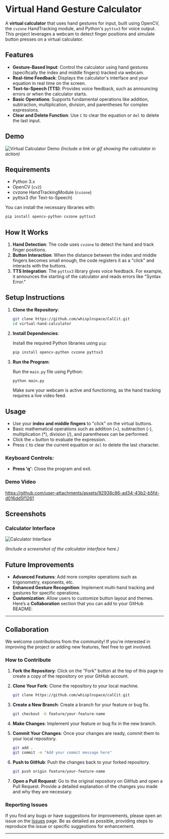 # Virtual Hand Gesture Calculator

A **virtual calculator** that uses hand gestures for input, built using OpenCV, the `cvzone` HandTracking module, and Python's `pyttsx3` for voice output. This project leverages a webcam to detect finger positions and simulate button presses on a virtual calculator.

## Features

- **Gesture-Based Input**: Control the calculator using hand gestures (specifically the index and middle fingers) tracked via webcam.
- **Real-time Feedback**: Displays the calculator's interface and your equation in real time on the screen.
- **Text-to-Speech (TTS)**: Provides voice feedback, such as announcing errors or when the calculator starts.
- **Basic Operations**: Supports fundamental operations like addition, subtraction, multiplication, division, and parentheses for complex expressions.
- **Clear and Delete Function**: Use `C` to clear the equation or `del` to delete the last input.

## Demo

![Virtual Calculator Demo](demo-gif-link) *(Include a link or gif showing the calculator in action)*

## Requirements

- Python 3.x
- OpenCV (`cv2`)
- cvzone HandTrackingModule (`cvzone`)
- pyttsx3 (for Text-to-Speech)

You can install the necessary libraries with:

```bash
pip install opencv-python cvzone pyttsx3
```

## How It Works

1. **Hand Detection**: The code uses `cvzone` to detect the hand and track finger positions.
2. **Button Interaction**: When the distance between the index and middle fingers becomes small enough, the code registers it as a "click" and interacts with the buttons.
3. **TTS Integration**: The `pyttsx3` library gives voice feedback. For example, it announces the starting of the calculator and reads errors like "Syntax Error."

## Setup Instructions

1. **Clone the Repository**:

   ```bash
   git clone https://github.com/whisplnspace/CalCit.git
   cd virtual-hand-calculator
   ```

2. **Install Dependencies**:

   Install the required Python libraries using `pip`:

   ```bash
   pip install opencv-python cvzone pyttsx3
   ```

3. **Run the Program**:

   Run the `main.py` file using Python:

   ```bash
   python main.py
   ```

   Make sure your webcam is active and functioning, as the hand tracking requires a live video feed.

## Usage

- Use your **index and middle fingers** to "click" on the virtual buttons.
- Basic mathematical operations such as addition (+), subtraction (-), multiplication (*), division (/), and parentheses can be performed.
- Click the `=` button to evaluate the expression.
- Press `C` to clear the current equation or `del` to delete the last character.

### Keyboard Controls:

- **Press 'q'**: Close the program and exit.

### Demo Video

https://github.com/user-attachments/assets/92938c86-ad34-43b2-b5fd-d016dd5f1261


## Screenshots

### Calculator Interface
![Calculator Interface](screenshot-link)

*(Include a screenshot of the calculator interface here.)*

## Future Improvements

- **Advanced Features**: Add more complex operations such as trigonometry, exponents, etc.
- **Enhanced Gesture Recognition**: Implement multi-hand tracking and gestures for specific operations.
- **Customization**: Allow users to customize button layout and themes.
Here’s a **Collaboration** section that you can add to your GitHub README:

---

## Collaboration

We welcome contributions from the community! If you're interested in improving the project or adding new features, feel free to get involved.

### How to Contribute

1. **Fork the Repository**: Click on the "Fork" button at the top of this page to create a copy of the repository on your GitHub account.
   
2. **Clone Your Fork**: Clone the repository to your local machine.

   ```bash
   git clone https://github.com/whisplnspace/calCit.git
   ```

3. **Create a New Branch**: Create a branch for your feature or bug fix.

   ```bash
   git checkout -b feature/your-feature-name
   ```

4. **Make Changes**: Implement your feature or bug fix in the new branch.

5. **Commit Your Changes**: Once your changes are ready, commit them to your local repository.

   ```bash
   git add .
   git commit -m "Add your commit message here"
   ```

6. **Push to GitHub**: Push the changes back to your forked repository.

   ```bash
   git push origin feature/your-feature-name
   ```

7. **Open a Pull Request**: Go to the original repository on GitHub and open a Pull Request. Provide a detailed explanation of the changes you made and why they are necessary.

### Reporting Issues

If you find any bugs or have suggestions for improvements, please open an issue on the [Issues](https://github.com/whisplnspace/CalCit/issues) page. Be as detailed as possible, providing steps to reproduce the issue or specific suggestions for enhancement.

---
